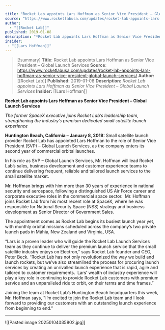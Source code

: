 ```yaml
---

title: "Rocket Lab appoints Lars Hoffman as Senior Vice President – Global Launch Services "
source: "https://www.rocketlabusa.com/updates/rocket-lab-appoints-lars-hoffman-as-senior-vice-president-global-launch-services/"
author:
  - "[[Rocket Lab]]"
published: 2019-01-08
description: "*Rocket Lab appoints Lars Hoffman as Senior Vice President – Global Launch Services*"
insider:
 - "[[Lars Hoffman]]"
---
```

>[!summary]
**Title:** Rocket Lab appoints Lars Hoffman as Senior Vice President – Global Launch Services 
**Source:** https://www.rocketlabusa.com/updates/rocket-lab-appoints-lars-hoffman-as-senior-vice-president-global-launch-services/
**Author:** [[Rocket Lab]]
**Published:** 2019-01-08
**Description:** *Rocket Lab appoints Lars Hoffman as Senior Vice President – Global Launch Services*
**Insider:** [[Lars Hoffman]]

**Rocket Lab appoints Lars Hoffman as Senior Vice President – Global Launch Services**

*The former SpaceX executive joins Rocket Lab’s leadership team, strengthening the industry’s premium dedicated small satellite launch experience* 

**Huntington Beach, California – January 8, 2019:** Small satellite launch provider Rocket Lab has appointed Lars Hoffman to the role of Senior Vice President (SVP) – Global Launch Services, as the company enters its second year of commercial orbital launches.

In his role as SVP – Global Launch Services, Mr. Hoffman will lead Rocket Lab’s sales, business development and customer experience teams to continue delivering frequent, reliable and tailored launch services to the small satellite market.

Mr. Hoffman brings with him more than 30 years of experience in national security and aerospace, following a distinguished US Air Force career and corporate executive roles in the commercial space sector.  Mr. Hoffman joins Rocket Lab from his most recent role at SpaceX, where he was responsible for National Security Space (NSS) strategy and business development as Senior Director of Government Sales.

The appointment comes as Rocket Lab begins its busiest launch year yet, with monthly orbital missions scheduled across the company’s two private launch pads in Māhia, New Zealand and Virginia, USA.

“Lars is a proven leader who will guide the Rocket Lab Launch Services team as they continue to deliver the premium launch service that the small satellite industry enjoys on Electron,” says Rocket Lab founder and CEO, Peter Beck. “Rocket Lab has not only revolutionized the way we build and launch rockets, but we’ve also streamlined the process for procuring launch services by creating an unrivalled launch experience that is rapid, agile and tailored to customer requirements.  Lars’ wealth of industry experience will play a key role in continuing to provide Rocket Lab customers with premium service and an unparalleled ride to orbit, on their terms and time frames.”

Joining the team at Rocket Lab’s Huntington Beach headquarters this week, Mr. Hoffman says, "I’m excited to join the Rocket Lab team and I look forward to providing our customers with an outstanding launch experience from beginning to end.”

---

![[Pasted image 20250104035802.jpg]]